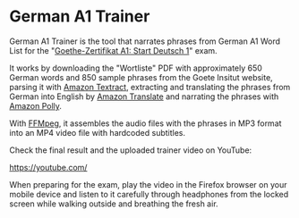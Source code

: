 # German A1 Trainer

German A1 Trainer is the tool that narrates phrases from German A1 Word List for the "[Goethe-Zertifikat A1: Start Deutsch 1](https://www.goethe.de/de/spr/kup/prf/prf/sd1/inf.html)" exam.

It works by downloading the "Wortliste" PDF with approximately 650 German words and 850 sample phrases from the Goete Insitut website, parsing it with [Amazon Textract](https://aws.amazon.com/textract/), extracting and translating the phrases from German into English by [Amazon Translate](https://aws.amazon.com/translate/) and narrating the phrases with [Amazon Polly](https://aws.amazon.com/polly/).

With [FFMpeg](https://www.ffmpeg.org/), it assembles the audio files with the phrases in MP3 format into an MP4 video file with hardcoded subtitles. 

Check the final result and the uploaded trainer video on YouTube:

https://youtube.com/    

When preparing for the exam, play the video in the Firefox browser on your mobile device and listen to it carefully through headphones from the locked screen while walking outside and breathing the fresh air.
